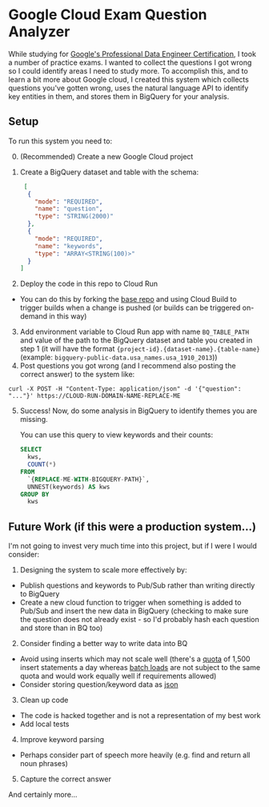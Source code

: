 # Google Cloud Exam Question Analyzer

While studying for [Google's Professional Data Engineer Certification](https://cloud.google.com/certification/data-engineer), I took a number of practice exams.
I wanted to collect the questions I got wrong so I could identify areas I need to study more.
To accomplish this, and to learn a bit more about Google cloud, I created this system which collects questions you've gotten wrong,
uses the natural language API to identify key entities in them, and stores them in BigQuery for your analysis.

## Setup

To run this system you need to:

0. (Recommended) Create a new Google Cloud project
1. Create a BigQuery dataset and table with the schema:

	```json
	 [
	  {
	    "mode": "REQUIRED",
	    "name": "question",
	    "type": "STRING(2000)"
	  },
	  {
	    "mode": "REQUIRED",
	    "name": "keywords",
	    "type": "ARRAY<STRING(100)>"
	  }
	] 
	```

2. Deploy the code in this repo to Cloud Run
  - You can do this by forking the [base repo](https://github.com/fhightower/google-cloud-exam-question-analyzer) and using Cloud Build to trigger builds when a change is pushed (or builds can be triggered on-demand in this way)
3. Add environment variable to Cloud Run app with name `BQ_TABLE_PATH` and value of the path to the BigQuery dataset and table you created in step 1 (it will have the format `{project-id}.{dataset-name}.{table-name}` (example: `bigquery-public-data.usa_names.usa_1910_2013`))
4. Post questions you got wrong (and I recommend also posting the correct answer) to the system like:

```
curl -X POST -H "Content-Type: application/json" -d '{"question": "..."}' https://CLOUD-RUN-DOMAIN-NAME-REPLACE-ME
```

5. Success! Now, do some analysis in BigQuery to identify themes you are missing.

	You can use this query to view keywords and their counts:

	```sql
	SELECT
	  kws,
	  COUNT(*)
	FROM
	  `{REPLACE-ME-WITH-BIGQUERY-PATH}`,
	  UNNEST(keywords) AS kws
	GROUP BY
	  kws
	```

## Future Work (if this were a production system...)

I'm not going to invest very much time into this project, but if I were I would consider:

1. Designing the system to scale more effectively by:
  - Publish questions and keywords to Pub/Sub rather than writing directly to BigQuery
  - Create a new cloud function to trigger when something is added to Pub/Sub and insert the new data in BigQuery (checking to make sure the question does not already exist - so I'd probably hash each question and store than in BQ too)
2. Consider finding a better way to write data into BQ
  - Avoid using inserts which may not scale well (there's a [quota](https://cloud.google.com/bigquery/quotas#load_job_per_table.long) of 1,500 insert statements a day whereas [batch loads](https://cloud.google.com/bigquery/docs/batch-loading-data) are not subject to the same quota and would work equally well if requirements allowed)
  - Consider storing question/keyword data as [json](https://cloud.google.com/bigquery/docs/reference/standard-sql/json-data)
3. Clean up code
  - The code is hacked together and is not a representation of my best work
  - Add local tests
4. Improve keyword parsing
  - Perhaps consider part of speech more heavily (e.g. find and return all noun phrases)
5. Capture the correct answer

And certainly more...

